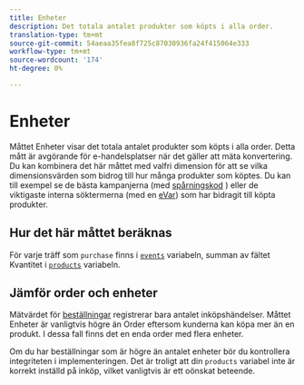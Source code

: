 ```yaml
---
title: Enheter
description: Det totala antalet produkter som köpts i alla order.
translation-type: tm+mt
source-git-commit: 54aeaa35fea8f725c87030936fa24f415064e333
workflow-type: tm+mt
source-wordcount: '174'
ht-degree: 0%

---
```



# Enheter

Måttet Enheter visar det totala antalet produkter som köpts i alla order. Detta mått är avgörande för e-handelsplatser när det gäller att mäta konvertering. Du kan kombinera det här måttet med valfri dimension för att se vilka dimensionsvärden som bidrog till hur många produkter som köptes. Du kan till exempel se de bästa kampanjerna (med [spårningskod](../dimensions/tracking-code.md) ) eller de viktigaste interna söktermerna (med en [eVar](../dimensions/evar.md)) som har bidragit till köpta produkter.

## Hur det här måttet beräknas

För varje träff som `purchase` finns i [`events`](/help/implement/vars/page-vars/events/events-overview.md) variabeln, summan av fältet Kvantitet i [`products`](/help/implement/vars/page-vars/products.md) variabeln.

## Jämför order och enheter

Mätvärdet för [beställningar](orders.md) registrerar bara antalet inköpshändelser. Måttet Enheter är vanligtvis högre än Order eftersom kunderna kan köpa mer än en produkt. I dessa fall finns det en enda order med flera enheter.

Om du har beställningar som är högre än antalet enheter bör du kontrollera integriteten i implementeringen. Det är troligt att din `products` variabel inte är korrekt inställd på inköp, vilket vanligtvis är ett oönskat beteende.

